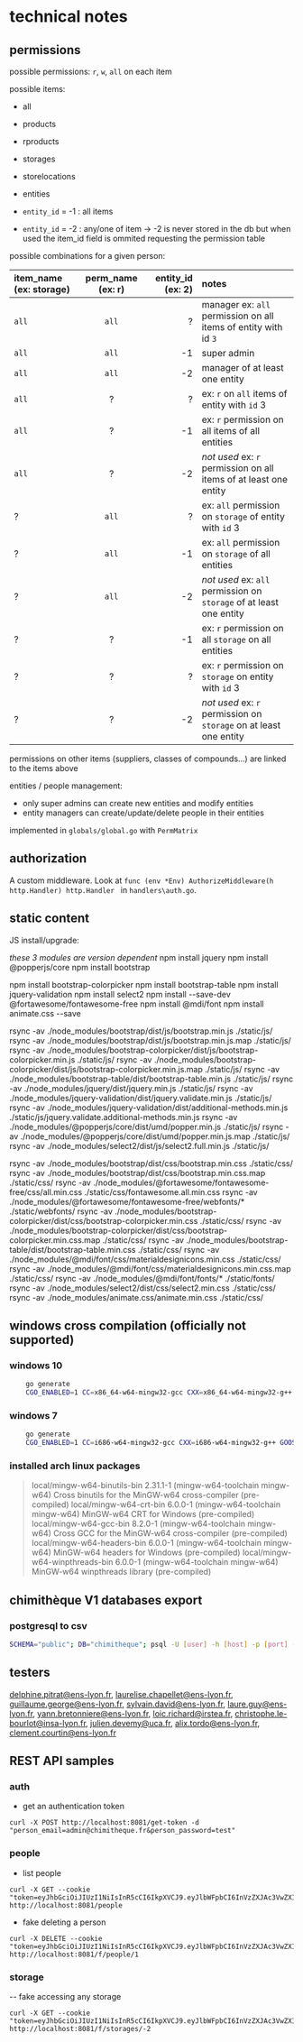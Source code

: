 # technical notes

## permissions

possible permissions:
`r`, `w`, `all` on each item

possible items:
- all
- products
- rproducts
- storages
- storelocations
- entities

- `entity_id` = -1 : all items
- `entity_id` = -2 : any/one of item -> -2 is never stored in the db but when used the item_id field is ommited requesting the permission table

possible combinations for a given person:

| item_name (ex: storage) | perm_name (ex: r) | entity_id (ex: 2) | notes |
| :-- | :--: | --: | :-- |
| `all`       |     `all`     |  ? | manager  ex: `all` permission on all items of entity with id `3` |
| `all`       |     `all`     | -1 | super admin |
| `all`       |     `all`     | -2 | manager of at least one entity |
| `all`     |   ?    |      ? | ex: `r` on `all` items of entity with `id` 3 |
| `all`     |   ?    |      -1| ex: `r` permission on all items of all entities |
| `all`     |   ?    |      -2| *not used* ex: `r` permission on all items of at least one entity|
| ?     |   `all`    |      ? | ex: `all` permission on `storage` of entity with `id` 3 |
| ?     |   `all`    |      -1| ex: `all` permission on `storage` of all entities |
| ?     |   `all`    |      -2| *not used* ex: `all` permission on `storage` of at least one entity |
| ?     |   ?    |   -1 | ex: `r` permission on all `storage` on all entities |
| ?     |   ?    |   ?  | ex: `r` permission on `storage` on entity with `id` 3 |
| ?     |   ?    |   -2  | *not used* ex: `r` permission on `storage` on at least one entity |

permissions on other items (suppliers, classes of compounds...) are linked to the items above

entities / people management:
- only super admins can create new entities and modify entities
- entity managers can create/update/delete people in their entities

implemented in `globals/global.go` with `PermMatrix`

## authorization

A custom middleware. Look at `func (env *Env) AuthorizeMiddleware(h http.Handler) http.Handler ` in `handlers\auth.go`.

## static content

JS install/upgrade:

*these 3 modules are version dependent*
npm install jquery
npm install @popperjs/core
npm install bootstrap

npm install bootstrap-colorpicker
npm install bootstrap-table
npm install jquery-validation
npm install select2
npm install --save-dev @fortawesome/fontawesome-free
npm install @mdi/font
npm install animate.css --save

rsync -av ./node_modules/bootstrap/dist/js/bootstrap.min.js ./static/js/
rsync -av ./node_modules/bootstrap/dist/js/bootstrap.min.js.map ./static/js/
rsync -av ./node_modules/bootstrap-colorpicker/dist/js/bootstrap-colorpicker.min.js ./static/js/
rsync -av ./node_modules/bootstrap-colorpicker/dist/js/bootstrap-colorpicker.min.js.map ./static/js/
rsync -av ./node_modules/bootstrap-table/dist/bootstrap-table.min.js  ./static/js/
rsync -av ./node_modules/jquery/dist/jquery.min.js ./static/js/
rsync -av ./node_modules/jquery-validation/dist/jquery.validate.min.js ./static/js/
rsync -av ./node_modules/jquery-validation/dist/additional-methods.min.js  ./static/js/jquery.validate.additional-methods.min.js 
rsync -av ./node_modules/@popperjs/core/dist/umd/popper.min.js ./static/js/
rsync -av ./node_modules/@popperjs/core/dist/umd/popper.min.js.map ./static/js/
rsync -av ./node_modules/select2/dist/js/select2.full.min.js ./static/js/

rsync -av ./node_modules/bootstrap/dist/css/bootstrap.min.css ./static/css/
rsync -av ./node_modules/bootstrap/dist/css/bootstrap.min.css.map ./static/css/
rsync -av ./node_modules/@fortawesome/fontawesome-free/css/all.min.css ./static/css/fontawesome.all.min.css
rsync -av ./node_modules/@fortawesome/fontawesome-free/webfonts/* ./static/webfonts/
rsync -av ./node_modules/bootstrap-colorpicker/dist/css/bootstrap-colorpicker.min.css ./static/css/
rsync -av ./node_modules/bootstrap-colorpicker/dist/css/bootstrap-colorpicker.min.css.map ./static/css/
rsync -av ./node_modules/bootstrap-table/dist/bootstrap-table.min.css ./static/css/
rsync -av ./node_modules/@mdi/font/css/materialdesignicons.min.css ./static/css/
rsync -av ./node_modules/@mdi/font/css/materialdesignicons.min.css.map ./static/css/
rsync -av ./node_modules/@mdi/font/fonts/* ./static/fonts/
rsync -av ./node_modules/select2/dist/css/select2.min.css ./static/css/
rsync -av ./node_modules/animate.css/animate.min.css ./static/css/

## windows cross compilation (officially not supported)

### windows 10

```bash
    go generate
    CGO_ENABLED=1 CC=x86_64-w64-mingw32-gcc CXX=x86_64-w64-mingw32-g++ GOOS=windows GOARCH=amd64 go build
```

### windows 7

```bash
    go generate
    CGO_ENABLED=1 CC=i686-w64-mingw32-gcc CXX=i686-w64-mingw32-g++ GOOS=windows GOARCH=386 go build
```

### installed arch linux packages

> local/mingw-w64-binutils-bin 2.31.1-1 (mingw-w64-toolchain mingw-w64)
>     Cross binutils for the MinGW-w64 cross-compiler (pre-compiled)
> local/mingw-w64-crt-bin 6.0.0-1 (mingw-w64-toolchain mingw-w64)
>     MinGW-w64 CRT for Windows (pre-compiled)
> local/mingw-w64-gcc-bin 8.2.0-1 (mingw-w64-toolchain mingw-w64)
>     Cross GCC for the MinGW-w64 cross-compiler (pre-compiled)
> local/mingw-w64-headers-bin 6.0.0-1 (mingw-w64-toolchain mingw-w64)
>     MinGW-w64 headers for Windows (pre-compiled)
> local/mingw-w64-winpthreads-bin 6.0.0-1 (mingw-w64-toolchain mingw-w64)
>     MinGW-w64 winpthreads library (pre-compiled)

## chimithèque V1 databases export

### postgresql to csv

```bash
SCHEMA="public"; DB="chimitheque"; psql -U [user] -h [host] -p [port] -Atc "select tablename from pg_tables where schemaname='$SCHEMA'" $DB | while read TBL; do psql -U [user] -h [host] -p [port] -c "COPY $SCHEMA.$TBL TO STDOUT WITH CSV HEADER" $DB > $TBL.csv; done;
```

## testers

delphine.pitrat@ens-lyon.fr, laurelise.chapellet@ens-lyon.fr, guillaume.george@ens-lyon.fr, sylvain.david@ens-lyon.fr, laure.guy@ens-lyon.fr, yann.bretonniere@ens-lyon.fr, loic.richard@irstea.fr, christophe.le-bourlot@insa-lyon.fr, julien.devemy@uca.fr, alix.tordo@ens-lyon.fr, clement.courtin@ens-lyon.fr

## REST API samples

### auth

- get an authentication token
```
curl -X POST http://localhost:8081/get-token -d "person_email=admin@chimitheque.fr&person_password=test"
```

### people

- list people
```
curl -X GET --cookie "token=eyJhbGciOiJIUzI1NiIsInR5cCI6IkpXVCJ9.eyJlbWFpbCI6InVzZXJAc3VwZXIuY29tIiwiZXhwIjoxNTUwODU5MTQxfQ.Az49BEqLmxmsS5OxSe49K9Cbli3yhaWMJe_wDsp8A4w" http://localhost:8081/people
```

- fake deleting a person
```
curl -X DELETE --cookie "token=eyJhbGciOiJIUzI1NiIsInR5cCI6IkpXVCJ9.eyJlbWFpbCI6InVzZXJAc3VwZXIuY29tIiwiZXhwIjoxNTUwODU5MTQxfQ.Az49BEqLmxmsS5OxSe49K9Cbli3yhaWMJe_wDsp8A4w" http://localhost:8081/f/people/1
```

### storage

-- fake accessing any storage
```
curl -X GET --cookie "token=eyJhbGciOiJIUzI1NiIsInR5cCI6IkpXVCJ9.eyJlbWFpbCI6InVzZXJAc3VwZXIuY29tIiwiZXhwIjoxNTUwODU5MTQxfQ.Az49BEqLmxmsS5OxSe49K9Cbli3yhaWMJe_wDsp8A4w" http://localhost:8081/f/storages/-2
```